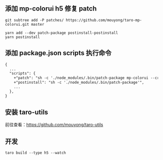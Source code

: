 ## 添加 mp-colorui h5 修复 patch

```shell
git subtree add -P patches/ https://github.com/mouyong/taro-mp-colorui.git master

yarn add --dev patch-package postinstall-postinstall
yarn postinstall
```

## 添加 package.json scripts 执行命令

```diff package.json
{
  ...
  "scripts": {
    +"patch": "sh -c './node_modules/.bin/patch-package mp-colorui --create-issue'",
    +"postinstall": "sh -c './node_modules/.bin/patch-package'",
    ...
  },
}
```

## 安装 taro-utils

前往查看：https://github.com/mouyong/taro-utils


## 开发

```shell
taro build --type h5 --watch
```
